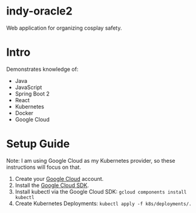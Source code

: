 
# indy-oracle2
Web application for organizing cosplay safety.

# Intro
Demonstrates knowledge of:
- Java
- JavaScript
- Spring Boot 2
- React
- Kubernetes
- Docker
- Google Cloud

# Setup Guide
Note: I am using Google Cloud as my Kubernetes provider, so these instructions will focus on that.

 1. Create your [Google Cloud](https://cloud.google.com/) account.
 2. Install the [Google Cloud SDK](https://cloud.google.com/sdk/docs/quickstart-windows).
 3. Install kubectl via the Google Cloud SDK: `gcloud components install kubectl`
 4. Create Kubernetes Deployments: `kubectl apply -f k8s/deployments/.`
